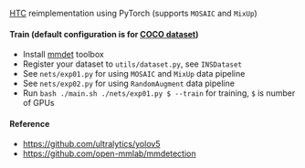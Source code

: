 [HTC](https://arxiv.org/abs/1901.07518) reimplementation using PyTorch (supports `MOSAIC` and `MixUp`)

#### Train (default configuration is for [COCO dataset](https://cocodataset.org/#home))

* Install [mmdet](https://github.com/open-mmlab/mmdetection/blob/master/docs/en/get_started.md) toolbox
* Register your dataset to `utils/dataset.py`, see `INSDataset`
* See `nets/exp01.py` for using `MOSAIC` and `MixUp` data pipeline
* See `nets/exp02.py` for using `RandomAugment` data pipeline
* Run `bash ./main.sh ./nets/exp01.py $ --train` for training, `$` is number of GPUs

#### Reference

* https://github.com/ultralytics/yolov5
* https://github.com/open-mmlab/mmdetection
